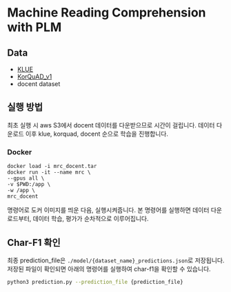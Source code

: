# Machine Reading Comprehension with PLM

## Data

- [KLUE](https://github.com/KLUE-benchmark/KLUE)
- [KorQuAD_v1](https://korquad.github.io/)
- docent dataset

## 실행 방법
최초 실행 시 aws S3에서 docent 데이터를 다운받으므로 시간이 걸립니다.
데이터 다운로드 이후 klue, korquad, docent 순으로 학습을 진행합니다.

### Docker

```
docker load -i mrc_docent.tar
docker run -it --name mrc \
--gpus all \
-v $PWD:/app \
-w /app \
mrc_docent
```
명령어로 도커 이미지를 띄운 다음, 실행시켜줍니다. 
본 명령어를 실행하면 데이터 다운로드부터, 데이터 학습, 평가가 순차적으로 이루어집니다.


## Char-F1 확인

최종 prediction_file은 `./model/{dataset_name}_predictions.json`로 저장됩니다.
저장된 파일이 확인되면 아래의 명령어를 실행하여 char-f1을 확인할 수 있습니다.

```bash
python3 prediction.py --prediction_file {prediction_file}
```